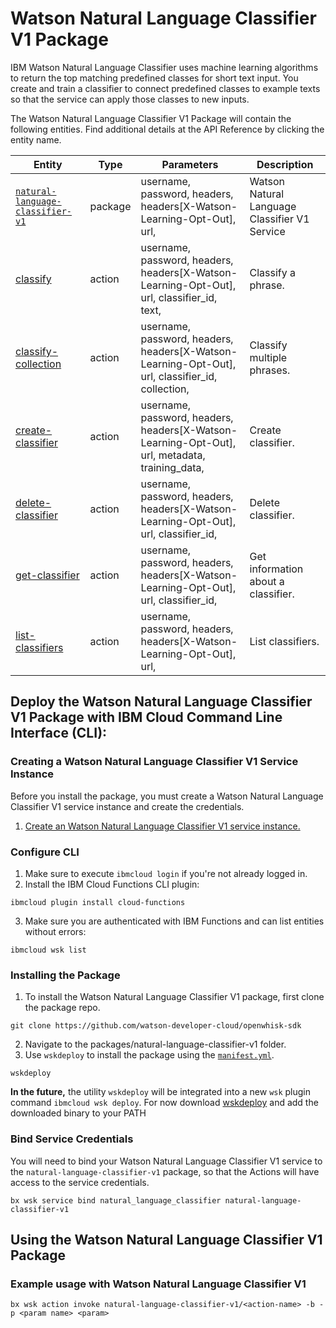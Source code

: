 # Watson Natural Language Classifier V1 Package

IBM Watson Natural Language Classifier uses machine learning algorithms to return the top matching predefined classes for short text input. You create and train a classifier to connect predefined classes to example texts so that the service can apply those classes to new inputs.

The Watson Natural Language Classifier V1 Package will contain the following entities. Find additional details at the API Reference by clicking the entity name.

| Entity | Type | Parameters | Description |
| --- | --- | --- | --- |
| [`natural-language-classifier-v1`](https://www.ibm.com/watson/developercloud/NaturalLanguageClassifierV1/api/v1/curl.html) | package | username, password,   headers, headers[X-Watson-Learning-Opt-Out], url,  | Watson Natural Language Classifier V1 Service |
| [classify](https://www.ibm.com/watson/developercloud/NaturalLanguageClassifierV1/api/v1/curl.html?curl#) | action |  username, password,   headers, headers[X-Watson-Learning-Opt-Out], url,    classifier_id,    text,  | Classify a phrase. |
| [classify-collection](https://www.ibm.com/watson/developercloud/NaturalLanguageClassifierV1/api/v1/curl.html?curl#) | action |  username, password,   headers, headers[X-Watson-Learning-Opt-Out], url,    classifier_id,    collection,  | Classify multiple phrases. |
| [create-classifier](https://www.ibm.com/watson/developercloud/NaturalLanguageClassifierV1/api/v1/curl.html?curl#) | action |  username, password,   headers, headers[X-Watson-Learning-Opt-Out], url,    metadata,     training_data,  | Create classifier. |
| [delete-classifier](https://www.ibm.com/watson/developercloud/NaturalLanguageClassifierV1/api/v1/curl.html?curl#) | action |  username, password,   headers, headers[X-Watson-Learning-Opt-Out], url,    classifier_id,  | Delete classifier. |
| [get-classifier](https://www.ibm.com/watson/developercloud/NaturalLanguageClassifierV1/api/v1/curl.html?curl#) | action |  username, password,   headers, headers[X-Watson-Learning-Opt-Out], url,    classifier_id,  | Get information about a classifier. |
| [list-classifiers](https://www.ibm.com/watson/developercloud/NaturalLanguageClassifierV1/api/v1/curl.html?curl#) | action |  username, password,   headers, headers[X-Watson-Learning-Opt-Out], url, | List classifiers. |


## Deploy the Watson Natural Language Classifier V1 Package with IBM Cloud Command Line Interface (CLI):
### Creating a Watson Natural Language Classifier V1 Service Instance

Before you install the package, you must create a Watson Natural Language Classifier V1 service instance and create the credentials.

1. [Create an Watson Natural Language Classifier V1 service instance.](https://console.bluemix.net/catalog/services/natural_language_classifier)

### Configure CLI
1. Make sure to execute `ibmcloud login` if you're not already logged in.
2. Install the IBM Cloud Functions CLI plugin:

```
ibmcloud plugin install cloud-functions
```
3. Make sure you are authenticated with IBM Functions and can list entities without errors:

```
ibmcloud wsk list
```

### Installing the Package
1. To install the Watson Natural Language Classifier V1 package, first clone the package repo.

```
git clone https://github.com/watson-developer-cloud/openwhisk-sdk
```
2. Navigate to the packages/natural-language-classifier-v1 folder.
3. Use `wskdeploy` to install the package using the [`manifest.yml`](./manifest.yml).

```
wskdeploy
```

**In the future,** the utility `wskdeploy` will be integrated into a new `wsk` plugin command `ibmcloud wsk deploy`.
For now download [wskdeploy](https://github.com/apache/incubator-openwhisk-wskdeploy/releases) and add the downloaded binary to your PATH

### Bind Service Credentials
You will need to bind your Watson Natural Language Classifier V1 service to the `natural-language-classifier-v1` package, so that the Actions will have access to the service credentials.

```
bx wsk service bind natural_language_classifier natural-language-classifier-v1
```
## Using the Watson Natural Language Classifier V1 Package

### Example usage with Watson Natural Language Classifier V1

```
bx wsk action invoke natural-language-classifier-v1/<action-name> -b -p <param name> <param>
```

